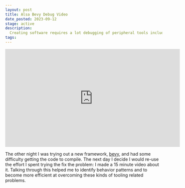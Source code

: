 ```yaml
---
layout: post
title: Alsa Bevy Debug Video
date_posted: 2023-09-12
stage: active
description:
  Creating software requires a lot debugging of peripheral tools including the IDE and build tools.  This video recounts one such adventure.
tags: 
---
```


<iframe
  width="560"
  height="315"
  src="https://www.youtube-nocookie.com/embed/ETo2bdpTl5c?si=Pyu_b_VLL35pGD2J"
  title="YouTube video player"
  frameborder="0"
  allow="accelerometer; autoplay; clipboard-write; encrypted-media; gyroscope; picture-in-picture; web-share"
  allowfullscreen>
</iframe>

The other night I was trying out a new framework, [bevy](https://bevyengine.org/), 
and had some difficulty getting the code to compile. 
The next day I decide I would re-use the effort I spent trying the fix the problem: 
I made a 15 minute video about it. 
Talking through this helped me to identify behavior patterns and to become more efficient at overcoming these kinds of tooling related problems.